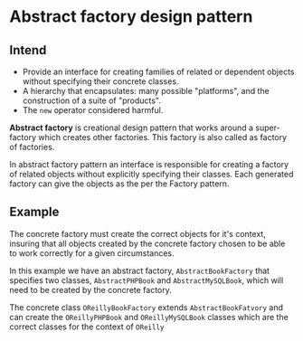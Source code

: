 # Abstract factory design pattern

## Intend

- Provide an interface for creating families of related or dependent objects without specifying their concrete classes.
- A hierarchy that encapsulates: many possible "platforms", and the construction of a suite of "products".
- The `new` operator considered harmful.

**Abstract factory** is creational design pattern that works around a super-factory which creates other factories. This factory is also called as factory of factories. 

In abstract factory pattern an interface is responsible for creating a factory of related objects without explicitly specifying their classes. Each generated factory can give the objects as the per the Factory pattern. 

## Example

The concrete factory must create the correct objects for it's context, insuring that all objects created by the concrete factory chosen to be able to work correctly for a given circumstances.

In this example we have an abstract factory, `AbstractBookFactory` that specifies two classes, `AbstractPHPBook` and `AbstractMySQLBook`, which will need to be created by the concrete factory.

The concrete class `OReillyBookFactory` extends `AbstractBookFatvory` and can create the `OReillyPHPBook` and `OReillyMySQLBook` classes which are the correct classes for the context of `OReilly` 